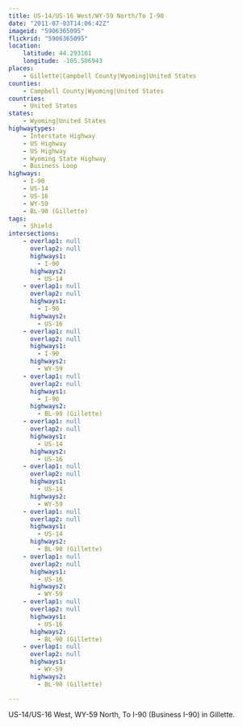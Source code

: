 ```yaml
---
title: US-14/US-16 West/WY-59 North/To I-90
date: "2011-07-03T14:06:42Z"
imageid: "5906365095"
flickrid: "5906365095"
location:
    latitude: 44.293161
    longitude: -105.506943
places:
    - Gillette|Campbell County|Wyoming|United States
counties:
    - Campbell County|Wyoming|United States
countries:
    - United States
states:
    - Wyoming|United States
highwaytypes:
    - Interstate Highway
    - US Highway
    - US Highway
    - Wyoming State Highway
    - Business Loop
highways:
    - I-90
    - US-14
    - US-16
    - WY-59
    - BL-90 (Gillette)
tags:
    - Shield
intersections:
    - overlap1: null
      overlap2: null
      highways1:
        - I-90
      highways2:
        - US-14
    - overlap1: null
      overlap2: null
      highways1:
        - I-90
      highways2:
        - US-16
    - overlap1: null
      overlap2: null
      highways1:
        - I-90
      highways2:
        - WY-59
    - overlap1: null
      overlap2: null
      highways1:
        - I-90
      highways2:
        - BL-90 (Gillette)
    - overlap1: null
      overlap2: null
      highways1:
        - US-14
      highways2:
        - US-16
    - overlap1: null
      overlap2: null
      highways1:
        - US-14
      highways2:
        - WY-59
    - overlap1: null
      overlap2: null
      highways1:
        - US-14
      highways2:
        - BL-90 (Gillette)
    - overlap1: null
      overlap2: null
      highways1:
        - US-16
      highways2:
        - WY-59
    - overlap1: null
      overlap2: null
      highways1:
        - US-16
      highways2:
        - BL-90 (Gillette)
    - overlap1: null
      overlap2: null
      highways1:
        - WY-59
      highways2:
        - BL-90 (Gillette)

---
```

US-14/US-16 West, WY-59 North, To I-90 (Business I-90) in Gillette.